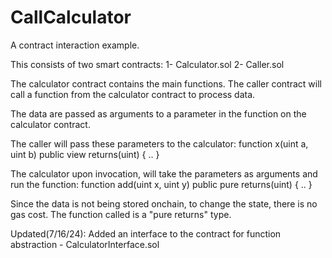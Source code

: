 # CallCalculator

A contract interaction example.

This consists of two smart contracts:
1- Calculator.sol
2- Caller.sol

The calculator contract contains the main functions. The caller contract will call a function from the calculator contract to process data.

The data are passed as arguments to a parameter in the function on the calculator contract.

The caller will pass these parameters to the calculator:
function x(uint a, uint b) public view returns(uint) { .. }

The calculator upon invocation, will take the parameters as arguments and run the function:
function add(uint x, uint y) public pure returns(uint) { .. }

Since the data is not being stored onchain, to change the state, there is no gas cost. The function called is a "pure returns" type.

Updated(7/16/24):
Added an interface to the contract for function abstraction - CalculatorInterface.sol
